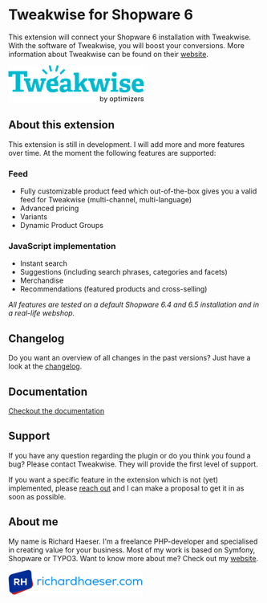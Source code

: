 # Tweakwise for Shopware 6
This extension will connect your Shopware 6 installation with Tweakwise.
With the software of Tweakwise, you will boost your conversions. More information
about Tweakwise can be found on their [website](https://www.tweakwise.com).

![Tweakwise](src/Resources/public/logo-tweakwise.png)

## About this extension
This extension is still in development. I will add more and more features over time.
At the moment the following features are supported:

### Feed
- Fully customizable product feed which out-of-the-box gives you a valid feed for Tweakwise (multi-channel, multi-language)
- Advanced pricing
- Variants
- Dynamic Product Groups

### JavaScript implementation
- Instant search
- Suggestions (including search phrases, categories and facets)
- Merchandise
- Recommendations (featured products and cross-selling)

_All features are tested on a default Shopware 6.4 and 6.5 installation and in a real-life webshop._

## Changelog
Do you want an overview of all changes in the past versions? Just have a look at the [changelog](CHANGELOG.md).

## Documentation
[Checkout the documentation](https://docs.tweakwise.com/reference/integrate-shopware)


## Support
If you have any question regarding the plugin or do you think you found a bug? Please contact Tweakwise. They will provide the first level of support. 

If you want a specific feature in the extension which is not (yet) implemented, please [reach out](mailto:support@richardhaeser.com) and I can make a proposal to get it
in as soon as possible.

## About me
My name is Richard Haeser. I'm a freelance PHP-developer and specialised in creating value
for your business. Most of my work is based on Symfony, Shopware or TYPO3. Want to know more about me?
Check out my [website](https://www.richardhaeser.com).

![richardhaeser.com](src/Resources/public/logo-richardhaeser.png)
